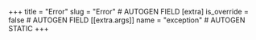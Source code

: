 +++
title = "Error"
slug = "Error" # AUTOGEN FIELD
[extra]
is_override = false # AUTOGEN FIELD
[[extra.args]]
name = "exception" # AUTOGEN STATIC
+++